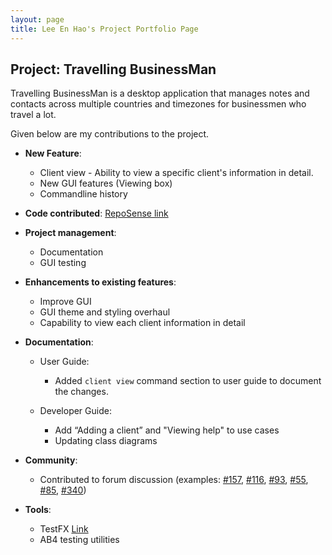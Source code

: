 ```yaml
---
layout: page
title: Lee En Hao's Project Portfolio Page
---
```


## Project: Travelling BusinessMan

Travelling BusinessMan is a desktop application that manages notes and contacts across multiple
countries and timezones for businessmen who travel a lot.

Given below are my contributions to the project.

* **New Feature**:
  * Client view - Ability to view a specific client's information in detail.
  * New GUI features (Viewing box)
  * Commandline history

* **Code contributed**: [RepoSense link](https://nus-cs2103-ay2021s1.github.io/tp-dashboard/#breakdown=true&search=leeenhao&sort=groupTitle&sortWithin=title&since=2020-08-14&timeframe=commit&mergegroup=&groupSelect=groupByRepos&checkedFileTypes=docs~functional-code~test-code~other&tabOpen=true&tabType=zoom&zA=LeeEnHao&zR=AY2021S1-CS2103T-F11-4%2Ftp%5Bmaster%5D&zACS=258.1984652947332&zS=2020-08-14&zFS=&zU=2020-10-14&zMG=false&zFTF=commit&zFGS=groupByRepos&zFR=false)

* **Project management**:
  * Documentation
  * GUI testing

* **Enhancements to existing features**:
  * Improve GUI
  * GUI theme and styling overhaul
  * Capability to view each client information in detail

* **Documentation**:
  * User Guide:
    * Added `client view` command section to user guide to document the changes.
    
  * Developer Guide:
    * Add “Adding a client” and "Viewing help" to use cases
    * Updating class diagrams

* **Community**:
  * Contributed to forum discussion (examples: [\#157](https://github.com/nus-cs2103-AY2021S1/forum/issues/157), [\#116](https://github.com/nus-cs2103-AY2021S1/forum/issues/116), [\#93](https://github.com/nus-cs2103-AY2021S1/forum/issues/93), [\#55](https://github.com/nus-cs2103-AY2021S1/forum/issues/55), [\#85](https://github.com/nus-cs2103-AY2021S1/forum/issues/85#issuecomment-682309177), [#340](https://github.com/nus-cs2103-AY2021S1/forum/issues/340))

* **Tools**:
  * TestFX [Link](https://github.com/nus-cs2103-AY2021S1/forum/issues/340)
  * AB4 testing utilities
